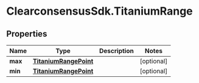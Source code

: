 # ClearconsensusSdk.TitaniumRange

## Properties

Name | Type | Description | Notes
------------ | ------------- | ------------- | -------------
**max** | [**TitaniumRangePoint**](TitaniumRangePoint.md) |  | [optional] 
**min** | [**TitaniumRangePoint**](TitaniumRangePoint.md) |  | [optional] 


